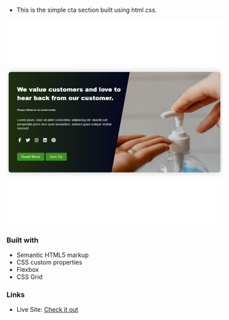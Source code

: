 - This is the simple cta section built using html css.

![](./image/screenshot.png)

### Built with

- Semantic HTML5 markup
- CSS custom properties
- Flexbox
- CSS Grid

### Links

- Live Site: [Check it out]()
